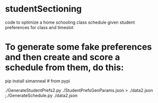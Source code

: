 # studentSectioning
code to optimize a home schooling class schedule given student preferences for class and timeslot

# To generate some fake preferences and then create and score a schedule from them, do this:

pip install simanneal  # from pypi

./GenerateStudentPrefs2.py ./StudentPrefsGenParams.json > ./data2.json ;./GenerateSchedule.py ./data2.json
